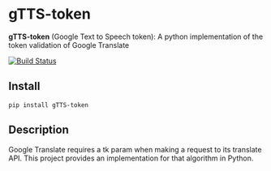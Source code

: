 gTTS-token
====

**gTTS-token** (Google Text to Speech token): A python implementation of the token validation of Google Translate

[![Build Status](https://travis-ci.org/Boudewijn26/gTTS-token.svg?branch=master)](https://travis-ci.org/Boudewijn26/gTTS-token)

Install
-------

    pip install gTTS-token

Description
-------

Google Translate requires a tk param when making a request to its translate API. This project provides an implementation for that algorithm in Python.